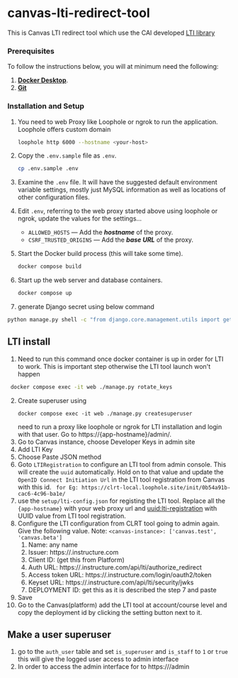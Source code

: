 # canvas-lti-redirect-tool
This is Canvas LTI redirect tool which use the CAI developed [LTI library](https://pypi.org/project/django-lti/)

### Prerequisites

To follow the instructions below, you will at minimum need the following:
1. **[Docker Desktop](https://www.docker.com/products/docker-desktop/)**.
1. **[Git](https://git-scm.com/downloads)**
### Installation and Setup
1. You need to web Proxy like Loophole or ngrok to run the application. Loophole offers custom domain
    ```sh
    loophole http 6000 --hostname <your-host>
    ```
1. Copy the `.env.sample` file as `.env`. 
    ```sh
    cp .env.sample .env

1. Examine the `.env` file. It will have the suggested default environment variable settings,
mostly just MySQL information as well as locations of other configuration files.

1. Edit `.env`, referring to the web proxy started above using loophole or ngrok, update the values for the settings…
   * `ALLOWED_HOSTS` — Add the **_hostname_** of the proxy.
   * `CSRF_TRUSTED_ORIGINS` — Add the **_base URL_** of the proxy.

1. Start the Docker build process (this will take some time).
    ```sh
    docker compose build
    ```

1. Start up the web server and database containers.
    ```sh
    docker compose up
    ```

1. generate Django secret using below command
```sh
python manage.py shell -c "from django.core.management.utils import get_random_secret_key; print(get_random_secret_key())"
```

## LTI install
1. Need to run this command once docker container is up in order for LTI to work. This is important step otherwise the LTI tool launch won't happen
```sh
 docker compose exec -it web ./manage.py rotate_keys 
```

2. Create superuser using 
   ```
   docker compose exec -it web ./manage.py createsuperuser
   ```
   need to run a proxy like loophole or ngrok for LTI installation and login with that user. Go to https://{app-hostname}/admin/.  
3. Go to Canvas instance, choose Developer Keys in admin site
4. Add LTI Key
5. Choose Paste JSON method
6. Goto `LTIRegistration` to configure an LTI tool from admin console. This will create the `uuid` automatically. Hold on to that value and update the `OpenID Connect Initiation Url` in the LTI tool registration from Canvas with this id. 
   ` for Eg: https://clrt-local.loophole.site/init/0b54a91b-cac6-4c96-ba1e/`
7. use the `setup/lti-config.json` for registing the LTI tool. Replace all the `{app-hostname}` with your web proxy url and <uuid:lti-registration> with UUID value from LTI tool registration.  
8. Configure the LTI configuration from CLRT tool going to admin again. Give the following value. Note: `<canvas-instance>: ['canvas.test', 'canvas.beta']`
      1. Name: any name
      2. Issuer: https://<canvas-instance>.instructure.com
      2. Client ID: (get this from Platform)
      3. Auth URL: https://<canvas-instance>.instructure.com/api/lti/authorize_redirect
      4. Access token URL: https://<canvas-instance>.instructure.com/login/oauth2/token
      5. Keyset URL: https://<canvas-instance>.instructure.com/api/lti/security/jwks
      6. DEPLOYMENT ID: get this as it is described the step 7 and paste 
9. Save
10. Go to the Canvas(platform) add the LTI tool at account/course level and copy the deployment id by clicking the setting button next to it.

## Make a user superuser
1. go to the `auth_user` table and set `is_superuser` and `is_staff` to `1` or `true` this will give the logged user access to admin interface
2. In order to access the admin interface for to https://<tool-hostname>/admin



